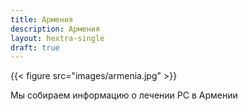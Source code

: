 ```yaml
---
title: Армения
description: Армения
layout: hextra-single
draft: true
---
```


<div class="hx-mt-6">
{{< figure src="images/armenia.jpg"  >}}
</div>

Мы собираем информацию о лечении РС в Армении
